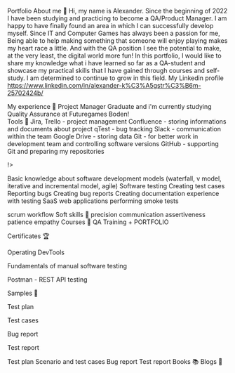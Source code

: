 Portfolio
About me 👋
Hi, my name is Alexander. Since the beginning of 2022 I have been studying and practicing to become a QA/Product Manager. I am happy to have finally found an area in which I can successfully develop myself. Since IT and Computer Games has always been a passion for me, Being able to help making something that someone will enjoy playing makes my heart race a little. And with the QA position I see the potential to make, at the very least, the digital world more fun! In this portfolio, I would like to share my knowledge what i have learned so far as a QA-student and showcase my practical skills that I have gained through courses and self-study. I am determined to continue to grow in this field.
My Linkedin profile https://www.linkedin.com/in/alexander-k%C3%A5gstr%C3%B6m-25702424b/

My experience 🏢
Project Manager Graduate and i'm currently studying Quality Assurance at Futuregames Boden!  
Tools 🔧
Jira, Trello - project management
Confluence - storing informations and documents about project
qTest - bug tracking
Slack - communication within the team
Google Drive - storing data
Git - for better work in development team and controlling software versions
GitHub - supporting Git and preparing my repositories



!>				


Basic knowledge about software development models (waterfall, v model, iterative and incremental model, agile)
Software testing
Creating test cases
Reporting bugs
Creating bug reports
Creating documentation
experience with testing SaaS web applications
performing smoke tests

scrum workflow
Soft skills 📁
precision
communication
assertiveness
patience
empathy
Courses 📓
QA Training + PORTFOLIO

Certificates 🏆


Operating DevTools

Fundamentals of manual software testing

Postman - REST API testing



Samples 🔬


Test plan

Test cases

Bug report

Test report


Test plan
Scenario and test cases
Bug report
Test report
Books 📚
Blogs 📰
